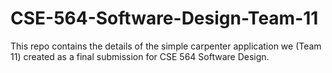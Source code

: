 # CSE-564-Software-Design-Team-11
This repo contains the details of the simple carpenter application we (Team 11) created as a final submission for CSE 564 Software Design.

